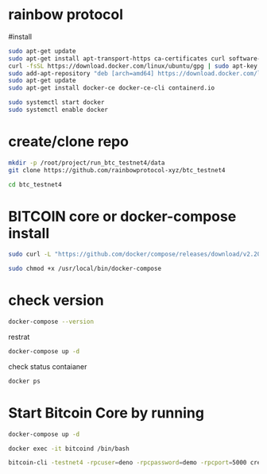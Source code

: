 # rainbow protocol

#install

```bash
sudo apt-get update
sudo apt-get install apt-transport-https ca-certificates curl software-properties-common
curl -fsSL https://download.docker.com/linux/ubuntu/gpg | sudo apt-key add -
sudo add-apt-repository "deb [arch=amd64] https://download.docker.com/linux/ubuntu $(lsb_release -cs) stable"
sudo apt-get update
sudo apt-get install docker-ce docker-ce-cli containerd.io
```

```bash
sudo systemctl start docker
sudo systemctl enable docker
```

# create/clone repo
```bash
mkdir -p /root/project/run_btc_testnet4/data
git clone https://github.com/rainbowprotocol-xyz/btc_testnet4
```

``` bash
cd btc_testnet4
```

# BITCOIN core or docker-compose install
```bash
sudo curl -L "https://github.com/docker/compose/releases/download/v2.20.2/docker-compose-$(uname -s)-$(uname -m)" -o /usr/local/bin/docker-compose
```
```bash
sudo chmod +x /usr/local/bin/docker-compose
```

# check version
```bash
docker-compose --version
```

restrat
```bash
docker-compose up -d
```

check status contaianer
```bash
docker ps
```



# Start Bitcoin Core by running

```bash
docker-compose up -d
```
```bash
docker exec -it bitcoind /bin/bash
```
```bash
bitcoin-cli -testnet4 -rpcuser=deno -rpcpassword=demo -rpcport=5000 createwallet rbo
```
